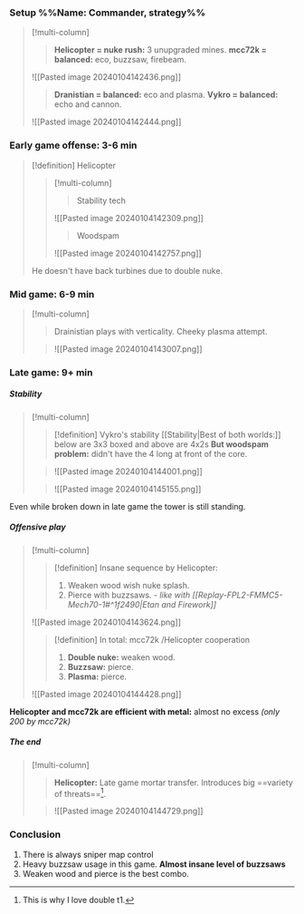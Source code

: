 ### Setup %%Name: Commander, strategy%%
>[!multi-column]
>>**Helicopter = nuke rush:** 3 unupgraded mines.
>>**mcc72k = balanced:** eco, buzzsaw, firebeam.
>
>![[Pasted image 20240104142436.png]]
>
>>**Dranistian = balanced:** eco and plasma.
>>**Vykro = balanced:** echo and cannon.
>
>![[Pasted image 20240104142444.png]]
### Early game offense: 3-6 min
>[!definition] Helicopter
>>[!multi-column]
>>>Stability tech
>>
>>![[Pasted image 20240104142309.png]]
>>
>>>Woodspam
>>
>>![[Pasted image 20240104142757.png]]
>
>He doesn't have back turbines due to double nuke.
### Mid game: 6-9 min 
>[!multi-column]
>>Drainistian plays with verticality. Cheeky plasma attempt.
>
>>![[Pasted image 20240104143007.png]]
### Late game: 9+ min
##### Stability
>[!multi-column]
>>[!definition] Vykro's stability
>>[[Stability|Best of both worlds:]] below are 3x3 boxed and above are 4x2s
>>**But woodspam problem:** didn't have the 4 long at front of the core.
>
>>![[Pasted image 20240104144001.png]]
>
>>![[Pasted image 20240104145155.png]]

Even while broken down in late game the tower is still standing.
##### Offensive play
>[!multi-column]
>>[!definition] Insane sequence by Helicopter:
>>1. Weaken wood wish nuke splash.
>>2. Pierce with buzzsaws.
>>*- like with [[Replay-FPL2-FMMC5-Mech70-1#^1f2490|Etan and Firework]]*
>
>![[Pasted image 20240104143624.png]]
>>[!definition] In total: mcc72k /Helicopter cooperation
>>1. **Double nuke:** weaken wood.
>>2. **Buzzsaw:** pierce.
>>3. **Plasma:** pierce.
>
>![[Pasted image 20240104144428.png]]

**Helicopter and mcc72k are efficient with metal:** almost no excess *(only 200 by mcc72k)*
##### The end
>[!multi-column]
>>**Helicopter:** Late game mortar transfer. Introduces big ==variety of threats==[^1].
>
>>![[Pasted image 20240104144729.png]]

[^1]: This is why I love double t1.

### Conclusion
1. There is always sniper map control
2. Heavy buzzsaw usage in this game. **Almost insane level of buzzsaws**
3. Weaken wood and pierce is the best combo.